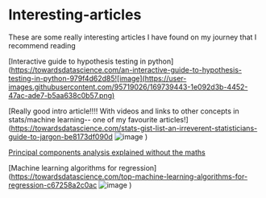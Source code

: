 # Interesting-articles
These are some really interesting articles I have found on my journey that I recommend reading


[Interactive guide to hypothesis testing in python](https://towardsdatascience.com/an-interactive-guide-to-hypothesis-testing-in-python-979f4d62d85![image](https://user-images.githubusercontent.com/95719026/169739443-1e092d3b-4452-47ac-ade7-b5aa638c0b57.png)

[Really good intro  article!!!! With videos and links to other concepts in stats/machine learning-- one of my favourite articles!](https://towardsdatascience.com/stats-gist-list-an-irreverent-statisticians-guide-to-jargon-be8173df090d ![image](https://user-images.githubusercontent.com/95719026/169739588-9c102b3c-4b38-4519-a683-f93727be6bb7.png)
)

[Principal components analysis explained without the maths](https://towardsdatascience.com/principal-component-analysis-pca-explained-visually-with-zero-math-1cbf392b9e7d![image](https://user-images.githubusercontent.com/95719026/169739653-fd4893f4-031e-4653-b885-035bd0ec70f3.png)
)


[Machine learning algorithms for regression](https://towardsdatascience.com/top-machine-learning-algorithms-for-regression-c67258a2c0ac
![image](https://user-images.githubusercontent.com/95719026/169739713-ac4dd2eb-06a7-4fca-bb1c-2033f4c02b88.png)
)

